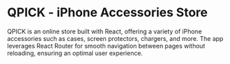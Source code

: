 # QPICK - iPhone Accessories Store

QPICK is an online store built with React, offering a variety of iPhone accessories such as cases, screen protectors, chargers, and more. The app leverages React Router for smooth navigation between pages without reloading, ensuring an optimal user experience.
